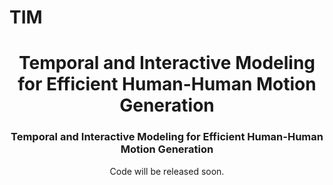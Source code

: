 # TIM
<div align="center">
<h1> Temporal and Interactive Modeling for Efficient Human-Human Motion Generation </h1> 
<h3>Temporal and Interactive Modeling for Efficient Human-Human Motion Generation</h3>

Code will be released soon.
